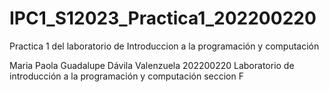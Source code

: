 # IPC1_S12023_Practica1_202200220
Practica 1 del laboratorio de Introduccion a la programación y computación

Maria Paola Guadalupe Dávila Valenzuela
202200220
Laboratorio de introducción a la programación y computación seccion F

